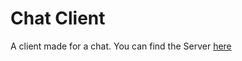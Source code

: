 # Chat Client

A client made for a chat. You can find the Server [here](https://github.com/juakylc/Chat-Server)